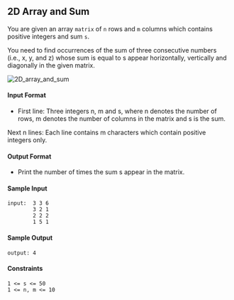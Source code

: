 ## **2D Array and Sum**

You are given an array `matrix` of `n` rows and `m` columns which contains positive integers and sum `s`.

You need to find occurrences of the sum of three consecutive numbers (i.e., x, y, and z) whose sum is equal to s appear horizontally, vertically and diagonally in the given matrix.

![2D_array_and_sum](https://s3.amazonaws.com/hr-assets/0/1592214730-01062d2a55-S2DSumcreenshot.png)

#### **Input Format**

- First line: Three integers n, m and s, where n denotes the number of rows, m denotes the number of columns in the matrix and s is the sum.

Next n lines: Each line contains m characters which contain positive integers only.

#### **Output Format**

- Print the number of times the sum s appear in the matrix.

#### **Sample Input**
    input:  3 3 6
            3 2 1
            2 2 2
            1 5 1

#### **Sample Output**
    output: 4

#### **Constraints**
    1 <= s <= 50
    1 <= n, m <= 10